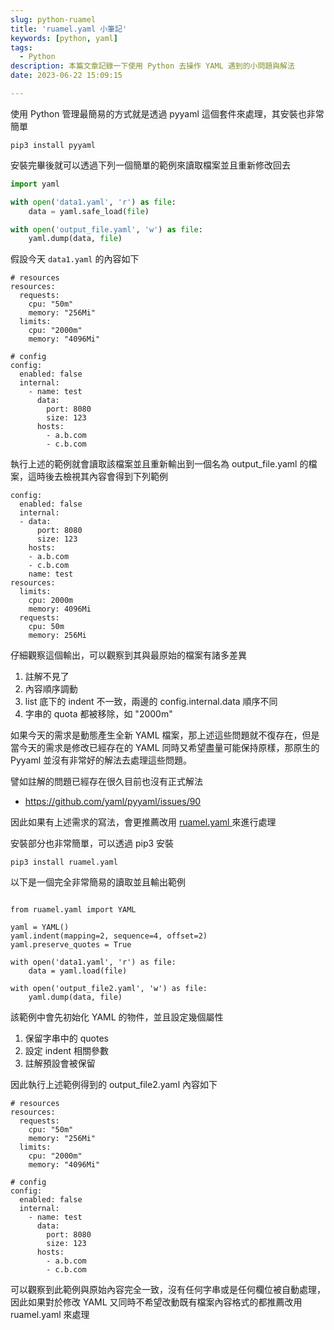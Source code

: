 ```yaml
---
slug: python-ruamel
title: 'ruamel.yaml 小筆記'
keywords: [python, yaml]
tags:
  - Python
description: 本篇文章記錄一下使用 Python 去操作 YAML 遇到的小問題與解法
date: 2023-06-22 15:09:15

---
```



使用 Python 管理最簡易的方式就是透過 pyyaml 這個套件來處理，其安裝也非常簡單
```bash=
pip3 install pyyaml
```

安裝完畢後就可以透過下列一個簡單的範例來讀取檔案並且重新修改回去
```python
import yaml

with open('data1.yaml', 'r') as file:
    data = yaml.safe_load(file)

with open('output_file.yaml', 'w') as file:
    yaml.dump(data, file)
```


假設今天 `data1.yaml` 的內容如下
```yaml=
# resources
resources:
  requests:
    cpu: "50m"
    memory: "256Mi"
  limits:
    cpu: "2000m"
    memory: "4096Mi"

# config
config:
  enabled: false
  internal:
    - name: test
      data:
        port: 8080
        size: 123
      hosts:
        - a.b.com
        - c.b.com
```    

執行上述的範例就會讀取該檔案並且重新輸出到一個名為 output_file.yaml 的檔案，這時後去檢視其內容會得到下列範例
```yaml=
config:
  enabled: false
  internal:
  - data:
      port: 8080
      size: 123
    hosts:
    - a.b.com
    - c.b.com
    name: test
resources:
  limits:
    cpu: 2000m
    memory: 4096Mi
  requests:
    cpu: 50m
    memory: 256Mi
```

仔細觀察這個輸出，可以觀察到其與最原始的檔案有諸多差異
1. 註解不見了
2. 內容順序調動
3. list 底下的 indent 不一致，兩邊的 config.internal.data 順序不同
4. 字串的 quota 都被移除，如 "2000m"

如果今天的需求是動態產生全新 YAML 檔案，那上述這些問題就不復存在，但是當今天的需求是修改已經存在的 YAML 同時又希望盡量可能保持原樣，那原生的 Pyyaml 並沒有非常好的解法去處理這些問題。

譬如註解的問題已經存在很久目前也沒有正式解法
- https://github.com/yaml/pyyaml/issues/90

因此如果有上述需求的寫法，會更推薦改用 [ruamel.yaml
](https://yaml.readthedocs.io/en/latest/) 來進行處理

安裝部分也非常簡單，可以透過 pip3 安裝
```bash=
pip3 install ruamel.yaml
```

以下是一個完全非常簡易的讀取並且輸出範例
```python=

from ruamel.yaml import YAML

yaml = YAML()
yaml.indent(mapping=2, sequence=4, offset=2)
yaml.preserve_quotes = True

with open('data1.yaml', 'r') as file:
    data = yaml.load(file)

with open('output_file2.yaml', 'w') as file:
    yaml.dump(data, file)
```

該範例中會先初始化 YAML 的物件，並且設定幾個屬性
1. 保留字串中的 quotes
2. 設定 indent 相關參數
3. 註解預設會被保留

因此執行上述範例得到的 output_file2.yaml 內容如下
```yaml=
# resources
resources:
  requests:
    cpu: "50m"
    memory: "256Mi"
  limits:
    cpu: "2000m"
    memory: "4096Mi"

# config
config:
  enabled: false
  internal:
    - name: test
      data:
        port: 8080
        size: 123
      hosts:
        - a.b.com
        - c.b.com
```

可以觀察到此範例與原始內容完全一致，沒有任何字串或是任何欄位被自動處理，因此如果對於修改 YAML 又同時不希望改動既有檔案內容格式的都推薦改用 ruamel.yaml 來處理


